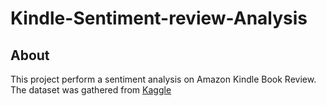 # Kindle-Sentiment-review-Analysis

## About 
This project perform a sentiment analysis on Amazon Kindle Book Review. The dataset was gathered from [Kaggle](https://www.kaggle.com/datasets/meetnagadia/amazon-kindle-book-review-for-sentiment-analysis?select=all_kindle_review+.csv)
